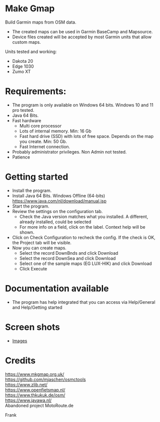 ﻿# Make Gmap
Build Garmin maps from OSM data.

- The created maps can be used in Garmin BaseCamp and Mapsource.
- Device files created will be accepted by most Garmin units that allow custom maps.

Units tested and working:
- Dakota 20
- Edge 1030
- Zumo XT

# Requirements:

- The program is only available on Windows 64 bits. Windows 10 and 11 pro tested.
- Java 64 Bits.
- Fast hardware
  - Multi core processor
  - Lots of internal memory. Min: 16 Gb
  - Fast hard drive (SSD) with lots of free space. Depends on the map you create. Min: 50 Gb.
  - Fast Internet connection.
- Probably administrator privileges. Non Admin not tested.
- Patience

# Getting started
- Install the program.
- Install Java 64 Bits. Windows Offline (64-bits) https://www.java.com/nl/download/manual.jsp
- Start the program.
- Review the settings on the configuration tab.
  - Check the Java version matches what you installed. A different, already installed, could be selected
  - For more info on a field, click on the label. Context help will be shown. 
- Click on Check Configuration to recheck the config. If the check is OK, the Project tab will be visible.
- Now you can create maps.
  - Select the record DownBnds and click Download
  - Select the record DownSea and click Download 
  - Select one of the sample maps (EG LUX-HIK) and click Download 
  - Click Execute

# Documentation available

- The program has help integrated that you can access via Help/General and Help/Getting started

# Screen shots

- [Images](Images/ShowCase.md)<br>

# Credits

https://www.mkgmap.org.uk/<br>
https://github.com/mjaschen/osmctools<br>
https://www.zlib.net/<br>
https://www.openfietsmap.nl/<br>
https://www.thkukuk.de/osm/<br>
https://www.javawa.nl/<br>
Abandoned project MotoRoute.de<br>

Frank


